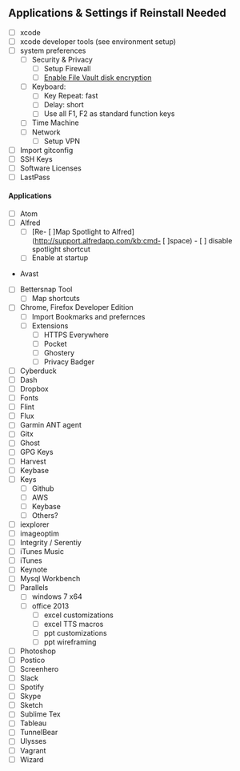 ## Applications & Settings if Reinstall Needed

- [ ] xcode
- [ ] xcode developer tools (see environment setup)
- [ ] system preferences
  - [ ] Security & Privacy
    - [ ] Setup Firewall
    - [ ] [Enable File Vault disk encryption](http://support.apple.com/kb/HT4790)
  - [ ] Keyboard:
    - [ ] Key Repeat: fast
    - [ ] Delay:      short
    - [ ] Use all F1, F2 as standard function keys
  - [ ] Time Machine
  - [ ] Network
    - [ ] Setup VPN
- [ ] Import gitconfig
- [ ] SSH Keys
- [ ] Software Licenses
- [ ] LastPass

#### Applications
- [ ] Atom 
- [ ] Alfred
  - [ ] [Re- [ ]Map Spotlight to Alfred](http://support.alfredapp.com/kb:cmd- [ ]space) - [ ] disable spotlight shortcut
  - [ ] Enable at startup
- Avast
- [ ] Bettersnap Tool
  - [ ] Map shortcuts
- [ ] Chrome, Firefox Developer Edition
  - [ ] Import Bookmarks and prefernces
  - [ ] Extensions
    - [ ] HTTPS Everywhere
    - [ ] Pocket
    - [ ] Ghostery
    - [ ] Privacy Badger
- [ ] Cyberduck
- [ ] Dash
- [ ] Dropbox
- [ ] Fonts
- [ ] Flint
- [ ] Flux
- [ ] Garmin ANT agent
- [ ] Gitx
- [ ] Ghost 
- [ ] GPG Keys
- [ ] Harvest
- [ ] Keybase
- [ ] Keys
  - [ ] Github
  - [ ] AWS
  - [ ] Keybase
  - [ ] Others?
- [ ] iexplorer
- [ ] imageoptim
- [ ] Integrity / Serentiy
- [ ] iTunes Music
- [ ] iTunes 
- [ ] Keynote
- [ ] Mysql Workbench
- [ ] Parallels
  - [ ] windows 7 x64
  - [ ] office 2013
    - [ ] excel customizations
    - [ ] excel TTS macros
    - [ ] ppt customizations
    - [ ] ppt wireframing
- [ ] Photoshop
- [ ] Postico
- [ ] Screenhero
- [ ] Slack
- [ ] Spotify
- [ ] Skype
- [ ] Sketch
- [ ] Sublime Tex
- [ ] Tableau
- [ ] TunnelBear
- [ ] Ulysses
- [ ] Vagrant
- [ ] Wizard

